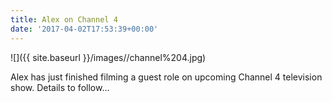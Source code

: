 ```yaml
---
title: Alex on Channel 4
date: '2017-04-02T17:53:39+00:00'
---
```

![]({{ site.baseurl }}/images//channel%204.jpg)




Alex has just finished filming a guest role on upcoming Channel 4 television show. Details to follow...